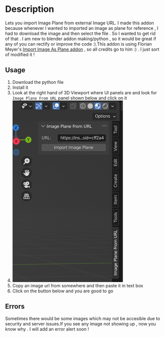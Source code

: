 # Description
Lets you import Image Plane from external Image URL. I made this addon because whenever I wanted to imported an image as plane for reference  , I had to download the image and then select the file . So I wanted to get rid of that . I am new to blender addon making/python , so it would be great if any of you can rectify or improve the code :).This addon is using Florian Meyer's [Import Image As Plane addon](https://github.com/sobotka/blender-addons/blob/master/io_import_images_as_planes.py) , so all credits go to him :) . I just sort  of modified it !


## Usage
1. Download the python file
2. Install it
3. Look at the right hand of 3D Viewport where UI panels are and look for `Image Plane From URL` panel shown below and click on it
4. ![This is an image](https://github.com/sougataghar477/Import-Image-Plane-From-URL/blob/main/urlImage2.PNG?raw=true)
5. Copy an image url from somewhere and then paste it in text box
6. Click on the button below and you are good to go

## Errors
Sometimes there would be some images which may not be accesible due to security and server issues.If you see any image not showing up , now you know why . I will add an error alert soon ! 
